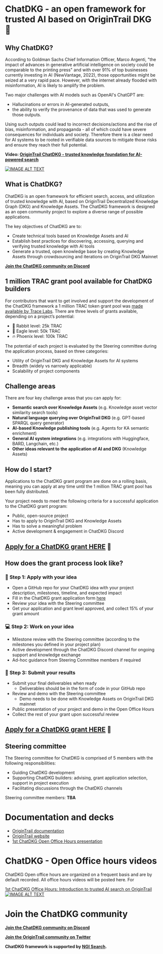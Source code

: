 # ChatDKG - an open framework for trusted AI based on OriginTrail DKG :rocket:


## Why ChatDKG?

According to Goldman Sachs Chief Information Officer, Marco Argenti, "the impact of advances in generative artificial intelligence on society could be comparable to the printing press" and with over 91% of top businesses currently investing in AI (NewVantage, 2022), those opportunities might be seized at a very rapid pace. However, with the internet already flooded with misinformation, AI is likely to amplify the problem.

Two major challenges with AI models such as OpenAI's ChatGPT are:



* Hallucinations or errors in AI-generated outputs, 
* the ability to verify the provenance of data that was used to generate those outputs.

Using such outputs could lead to incorrect decisions/actions and the rise of bias, misinformation, and propaganda - all of which could have severe consequences for individuals and society. Therefore there is a clear need for AI systems to be rooted in verifiable data sources to mitigate those risks and ensure they reach their full potential.

**Video: [OriginTrail ChatDKG - trusted knowledge foundation for AI-powered search](https://www.youtube.com/watch?v=NHLkNCL9gCI)**

[![IMAGE ALT TEXT](http://img.youtube.com/vi/NHLkNCL9gCI/0.jpg)](https://www.youtube.com/watch?v=NHLkNCL9gCI "ChatDKG - Trusted knowledge framework for AI-powered search")


## What is ChatDKG?

ChatDKG is an open framework for efficient search, access, and utilization of trusted knowledge with AI, based on OriginTrail Decentralized Knowledge Graph (DKG) and Knowledge Assets. The ChatDKG framework is designed as an open community project to explore a diverse range of possible applications.

The key objectives of ChatDKG are to:



* Create technical tools based on Knowledge Assets and AI
* Establish best practices for discovering, accessing, querying and verifying trusted knowledge with AI tools
* Generate a trusted, open knowledge base by creating Knowledge Assets through crowdsourcing and iterations on OriginTrail DKG Mainnet

**[Join the ChatDKG community on Discord](https://discord.gg/R4tRpCuwaA)**


## 1 million TRAC grant pool available for ChatDKG builders

For contributors that want to get involved and support the development of the ChatDKG framework a 1 million TRAC token grant pool was [made available by Trace Labs](https://medium.com/origintrail/trusted-ai-with-origintrail-join-the-fight-against-misinformation-and-participate-in-1-million-3f528ad06a22). There are three levels of grants available, depending on a project’s potential:


* :rabbit: Rabbit level: 25k TRAC
* :eagle: Eagle level: 50k TRAC
* :fire: Phoenix level: 100k TRAC

The potential of each project is evaluated by the Steering committee during the application process, based on three categories:



* Utility of OriginTrail DKG and Knowledge Assets for AI systems
* Breadth (widely vs narrowly applicable)
* Scalability of project components


## Challenge areas

There are four key challenge areas that you can apply for:



* **Semantic search over Knowledge Assets** (e.g. Knowledge asset vector similarity search tools)
* **Natural language querying over OriginTrail DKG** (e.g. GPT-based SPARQL query generator)
* **AI-based Knowledge publishing tools** (e.g. Agents for KA semantic enrichment)
* **General AI system integrations** (e.g. integrations with Huggingface, BARD, Langchain, etc.)
* **Other ideas relevant to the application of AI and DKG** (Knowledge Assets)


## How do I start?

Applications to the ChatDKG grant program are done on a rolling basis, meaning you can apply at any time until the 1 million TRAC grant pool has been fully distributed.

Your project needs to meet the following criteria for a successful application to the ChatDKG grant program:



* Public, open-source project
* Has to apply to OriginTrail DKG and Knowledge Assets
* Has to solve a meaningful problem
* Active development & engagement in ChatDKG Discord



## **[Apply for a ChatDKG grant HERE](https://docs.google.com/forms/d/1UWoyQoZaQ4SvO2lFh3zdAil7iHq8o-T5aX79fPbGHag/edit)** 🚀


## How does the grant process look like?

### 🏅 **Step 1: Apply with your idea** 


* Open a GitHub repo for your ChatDKG idea with your project description, milestones, timeline, and expected impact
* Fill in the ChatDKG grant application form [here](https://docs.google.com/forms/d/1UWoyQoZaQ4SvO2lFh3zdAil7iHq8o-T5aX79fPbGHag/edit)
* Review your idea with the Steering committee
* Get your application and grant level approved, and collect 15% of your grant amount


### 💻 **Step 2: Work on your idea**



* Milestone review with the Steering committee (according to the milestones you defined in your project plan)
* Active development through the ChatDKG Discord channel for ongoing support and knowledge exchange
* Ad-hoc guidance from Steering Committee members if required


### :star2: **Step 3: Submit your results**



* Submit your final deliverables when ready
    * Deliverables should be in the form of code in your GitHub repo
* Review and demo with the Steering committee
    * Demo needs to be done with Knowledge Assets on OriginTrail DKG mainnet
* Public presentation of your project and demo in the Open Office Hours
* Collect the rest of your grant upon successful review


## **[Apply for a ChatDKG grant HERE](https://docs.google.com/forms/d/1UWoyQoZaQ4SvO2lFh3zdAil7iHq8o-T5aX79fPbGHag/edit)** 🚀

## Steering committee

The Steering committee for ChatDKG is comprised of 5 members with the following responsibilities:

* Guiding ChatDKG development
* Supporting ChatDKG builders: advising, grant application selection, support in project execution
* Facilitating discussions through the ChatDKG channels

Steering committee members: **TBA**


# Documentation and decks

* [OriginTrail documentation](https://docs.origintrail.io/)
* [OriginTrail website](https://origintrail.io/)
* [1st ChatDKG Open Office Hours presentation](https://drive.google.com/file/d/177MZ9ASFLJbMvtEXDKjqfScTKJSQ1Qys/view?usp=share_link)


# ChatDKG - Open Office hours videos

ChatDKG Open office hours are organized on a frequent basis and are by default recorded. All office hours videos will be posted here. For 

[1st ChatDKG Office Hours: Introduction to trusted AI search on OriginTrail](https://www.youtube.com/watch?v=Q3-d_Dxrjhs)
[![IMAGE ALT TEXT](http://img.youtube.com/vi/Q3-d_Dxrjhs/0.jpg)](https://www.youtube.com/watch?v=Q3-d_Dxrjhs "1st ChatDKG Office Hours: Introduction to trusted AI search on OriginTrail")

# Join the ChatDKG community

**[Join the ChatDKG community on Discord](https://discord.gg/R4tRpCuwaA)**

**[Join the OriginTrail community on Twitter](https://twitter.com/origin_trail)**

**ChatDKG framework is supported by [NGI Search](https://www.ngisearch.eu/view/Main/).**

